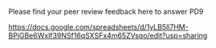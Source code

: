 Please find your peer review feedback here to answer PD9

https://docs.google.com/spreadsheets/d/1yLB5ll7HM-BPjGBe6Wxlf39NSf16qSXSFx4m65ZVsqo/edit?usp=sharing

